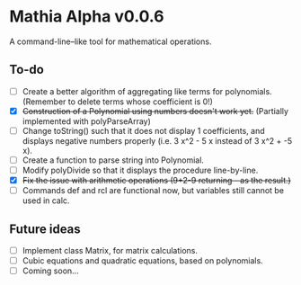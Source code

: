 # Mathia Alpha v0.0.6

A command-line–like tool for mathematical operations.

## To-do

- [ ] Create a better algorithm of aggregating like terms for polynomials. (Remember to delete terms whose coefficient is 0!)
- [x] ~~Construction of a Polynomial using numbers doesn't work yet.~~ (Partially implemented with polyParseArray)
- [ ] Change toString() such that it does not display 1 coefficients, and displays negative numbers properly (i.e. 3 x^2 - 5 x instead of 3 x^2 + -5 x).
- [ ] Create a function to parse string into Polynomial.
- [ ] Modify polyDivide so that it displays the procedure line-by-line.
- [x] ~~Fix the issue with arithmetic operations (9+2-9 returning - as the result.)~~
- [ ] Commands def and rcl are functional now, but variables still cannot be used in calc.

## Future ideas

- [ ] Implement class Matrix, for matrix calculations.
- [ ] Cubic equations and quadratic equations, based on polynomials.
- [ ] Coming soon...
